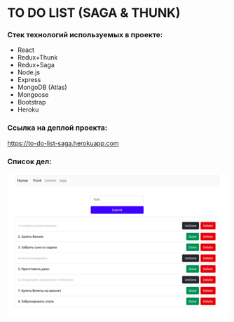 # TO DO LIST (SAGA & THUNK)

### Стек технологий используемых в проекте:

- React
- Redux+Thunk
- Redux+Saga
- Node.js
- Express
- MongoDB (Atlas)
- Mongoose
- Bootstrap
- Heroku

### Ссылка на деплой проекта:

https://to-do-list-saga.herokuapp.com

### Список дел:

![toDoList](https://github.com/irinatarshinaeva/To_Do_List_Saga/blob/master/client/src/assets/screenshots/toDoListNew.png 'Список дел')
